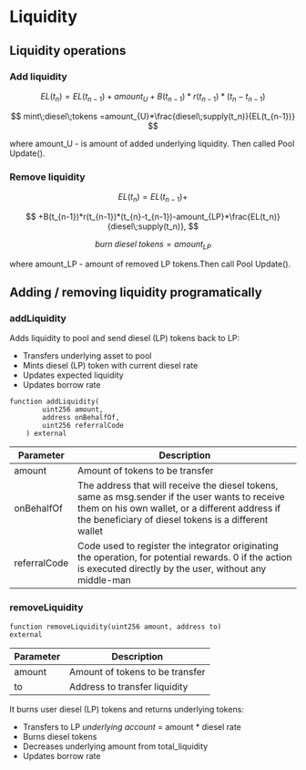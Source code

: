 # Liquidity


## Liquidity operations

### Add liquidity <a href="#add-liquidity" id="add-liquidity"></a>

$$
EL(t_n) = EL(t_{n-1})+amount_U+B(t_{n-1})*r(t_{n-1})*(t_{n}-t_{n-1})
$$

$$
mint\;diesel\;tokens =amount_{U}*\frac{diesel\;supply(t_n)}{EL(t_{n-1})}
$$

where amount\_U - is amount of added underlying liquidity.  Then called Pool Update().&#x20;

### Remove liquidity <a href="#remove-liquidity" id="remove-liquidity"></a>

$$
EL(t_n) = EL(t_{n-1})+
$$

$$
+B(t_{n-1})*r(t_{n-1})*(t_{n}-t_{n-1})-amount_{LP}*\frac{EL(t_n)}{diesel\;supply(t_n)},
$$

$$
burn\;diesel\;tokens =amount_{LP}
$$

where amount\_LP - amount of removed LP tokens.Then call Pool Update().&#x20;

## Adding / removing liquidity programatically

### addLiquidity

Adds liquidity to pool and send diesel (LP) tokens back to LP:

* Transfers underlying asset to pool
* Mints diesel (LP) token with current diesel rate
* Updates expected liquidity
* Updates borrow rate

```solidity
function addLiquidity(
        uint256 amount,
        address onBehalfOf,
        uint256 referralCode
    ) external 
```

| Parameter    | Description                                                                                                                                                                                               |
| ------------ | --------------------------------------------------------------------------------------------------------------------------------------------------------------------------------------------------------- |
| amount       | Amount of tokens to be transfer                                                                                                                                                                           |
| onBehalfOf   | The address that will receive the diesel tokens, same as msg.sender if the user wants to receive them on his own wallet, or a different address if the beneficiary of diesel tokens is a different wallet |
| referralCode | Code used to register the integrator originating the operation, for potential rewards. 0 if the action is executed directly by the user, without any middle-man                                           |



### removeLiquidity

```solidity
function removeLiquidity(uint256 amount, address to)
external
```

| Parameter | Description                     |
| --------- | ------------------------------- |
| amount    | Amount of tokens to be transfer |
| to        | Address to transfer liquidity   |

It burns user diesel (LP) tokens and returns underlying tokens:

* Transfers to LP _underlying account_ = amount \* diesel rate
* Burns diesel tokens
* Decreases underlying amount from total\_liquidity&#x20;
* Updates borrow rate

